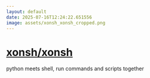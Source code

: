 ```yaml
---
layout: default
date: 2025-07-16T12:24:22.651556
image: assets/xonsh_xonsh_cropped.png
---
```


# [xonsh/xonsh](https://github.com/xonsh/xonsh)

python meets shell, run commands and scripts together
